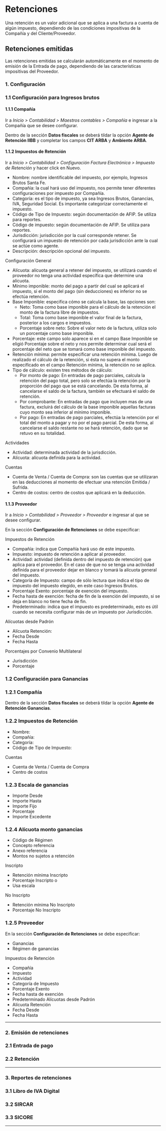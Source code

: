 # Retenciones

Una retención es un valor adicional que se aplica a una factura a cuenta de algún impuesto, dependiendo de las condiciones impositivas de la Compañía y del Cliente/Proveedor.

## Retenciones emitidas

Las retenciones emitidas se calcularán automáticamente en el momento de emisión de la Entrada de pago, dependiendo de las características impositivas del Proveedor.

### 1. Configuración

### 1.1 Configuración para Ingresos brutos

#### 1.1.1 Compañía

Ir a *Inicio > Contabilidad > Maestros contables > Compañía* e ingresar a la Compañía que se desee configurar.

Dentro de la sección **Datos fiscales** se deberá tildar la opción **Agente de Retención IIBB** y completar los campos **CIT ARBA** y **Ambiente ARBA**.

#### 1.1.2 Impuestos de Retención

Ir a *Inicio > Contabilidad > Configuración Factura Electrónica > Impuesto de Retención* y hacer click en Nuevo.

  - Nombre: nombre identificable del impuesto, por ejemplo, Ingresos Brutos Santa Fe.
  - Compañía: la cual hará uso del impuesto, nos permite tener diferentes configuraciones por impuesto por Compañía.
  - Categoría: es el tipo de impuesto, ya sea Ingresos Brutos, Ganancias, IVA, Seguridad Social. Es importante categorizar correctamente el impuesto.
  - Código de Tipo de Impuesto: según documentación de AFIP. Se utiliza para reportes.
  - Código de impuesto: según documentación de AFIP. Se utiliza para reportes.
  - Jurisdicción: jurisdicción por la cual corresponde retener. Se configurará un impuesto de retención por cada jurisdicción ante la cual se actúe como agente.
  - Descripción:  descripción opcional del impuesto.

Configuración General
   - Alícuota: alícuota general a retener del impuesto, se utilizará cuando el proveedor no tenga una actividad específica que determine una alícuota.
   - Mínimo imponible: monto del pago a partir del cual se aplicará el impuesto, si el monto del pago (sin deducciones) es inferior no se efectúa retención.
   - Base Imponible: especifica cómo se calcula la base, las opciones son: 
     - Neto: Toma como base imponible para el cálculo de la retención el monto de la factura libre de impuestos.  
     - Total: Toma como base imponible el valor final de la factura, posterior a los cargos e impuestos. 
     - Porcentaje sobre neto: Sobre el valor neto de la factura, utiliza solo un porcentaje como base imponible. 
   - Porcentaje: este campo solo aparece si en el campo Base Imponible se eligió Porcentaje sobre el neto y nos permite determinar cual será el porcentaje del neto que se tomará como base imponible del impuesto.
   - Retención mínima: permite especificar una retención mínima. Luego de realizado el cálculo de la retención, si ésta no supera el monto especificado en el campo Retención mínima, la retención no se aplica.
   - Tipo de cálculo: existen tres métodos de cálculo:
      - Por monto de pago: En entradas de pago parciales, calcula la retención del pago total, pero solo se efectúa la retención por la proporción del pago que se está cancelando. De esta forma, al cancelarse el saldo de la factura, también se efectuará el saldo de retención.
       - Por comprobante: En entradas de pago que incluyen mas de una factura, excluirá del cálculo de la base imponible aquellas facturas cuyo monto sea inferior al mínimo imponible.
      - Por pago: En entradas de pago parciales, efectúa la retención por el total del monto a pagar y no por el pago parcial. De esta forma, al cancelarse el saldo restante no se hará retención, dado que se retuvo en su totalidad.

 Actividades
   - Actividad: determinada actividad de la jurisdicción.
   - Alícuota: alícuota definida para la actividad.
 
Cuentas
  - Cuenta de Venta / Cuenta de Compra: son las cuentas que se utilizaran en las deducciones al momento de efectuar una retención Emitida / Sufrida.
  - Centro de costos: centro de costos que aplicará en la deducción.

#### 1.1.3 Proveedor

Ir a *Inicio > Contabilidad > Proveedor > Proveedor* e ingresar al que se desee configurar.

En la sección **Configuración de Retenciones** se debe especificar:

Impuestos de Retención
- Compañía: indica que Compañía hará uso de este impuesto.
- Impuesto: impuesto de retención a aplicar al proveedor.
- Actividad: actividad (definida dentro del impuesto de retención) que aplica para el proveedor. En el caso de que no se tenga una actividad definida para el proveedor dejar en blanco y tomará la alícuota general del impuesto.
- Categoría de Impuesto: campo de sólo lectura que indica el tipo de impuesto del impuesto elegido, en este caso Ingresos Brutos.
- Porcentaje Exento: porcentaje de exención del impuesto.
- Fecha hasta de exención: fecha de fin de la exención del impuesto, si se deja en blanco no tiene fecha de fin.
- Predeterminado: indica que el impuesto es predeterminado, esto es útil cuando se necesita configurar más de un impuesto por Jurisdicción.

Alícuotas desde Padrón
- Alícuota Retención: 
- Fecha Desde
- Fecha Hasta

Porcentajes por Convenio Multilateral
- Jurisdicción
- Porcentaje


### 1.2 Configuración para Ganancias

### 1.2.1 Compañía

Dentro de la sección **Datos fiscales** se deberá tildar la opción **Agente de Retención Ganancias**.

### 1.2.2 Impuestos de Retención
  - Nombre: 
  - Compañía: 
  - Categoría: 
  - Código de Tipo de Impuesto: 
 
 
Cuentas
  - Cuenta de Venta / Cuenta de Compra
  - Centro de costos

### 1.2.3 Escala de ganancias

- Importe Desde
- Importe Hasta
- Importe Fijo
- Porcentaje
- Importe Excedente

### 1.2.4 Alícuota monto ganancias

- Código de Régimen
- Concepto referencia
- Anexo referencia
- Montos no sujetos a retención

Inscripto
- Retención mínima Inscripto
- Porcentaje Inscripto
o
- Usa escala

No Inscripto
- Retención mínima No Inscripto
- Porcentaje No Inscripto

### 1.2.5 Proveedor

En la sección **Configuración de Retenciones** se debe especificar:

- Ganancias
- Régimen de ganancias

Impuestos de Retención
- Compañía
- Impuesto
- Actividad
- Categoría de Impuesto
- Porcentaje Exento
- Fecha hasta de exención
- Predeterminado
Alícuotas desde Padrón
- Alícuota Retención
- Fecha Desde
- Fecha Hasta

---

### 2. Emisión de retenciones

### 2.1 Entrada de pago



### 2.2 Retención

---

### 3. Reportes de retenciones

### 3.1 Libro de IVA Digital



### 3.2 SIRCAR



### 3.3 SICORE


***
